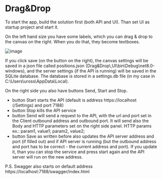 # Drag&Drop

To start the app, build the solution first (both API and UI). Than set UI as startup project and start it.

On the left hand size you have some labels, which you can drag & drop to the canvas on the right. When you do that, they become textboxes.

![image](https://github.com/user-attachments/assets/f6deec07-4adc-4745-be6c-42798c8ae6eb)

If you click save (on the button on the right), the canvas settings will be saved in a json file called positions.json (Drag&Drop\¸UI\bin\Debug\net8.0-windows), and the server settings (if the API is running) will be saved in the SQLite database. The database is stored in a settings.db file (in my case in C:\Users\uross\AppData\Local).

On the right side you also have buttons Send, Start and Stop.

- button Start starts the API (default is address https://localhost (/Settings) and port 7188)
- button Stop kills the API service
- button Send will send a request to the API, with the url and port set in the Client outbound address and outbound port. It will send also the Body and HTTP parameters set on the right side panel. HTTP params ex.: param1, value1; param2, value2;
- button Save as written before also updates the API server address and port (if filled out) and if API server is running (but the outbound address and port has to be correct - the current address and port). If you update it, than you can stop the service and press start again and the API server will run on the new address.

 P.S. Swagger also starts on default address https://localhost:7188/swagger/index.html
